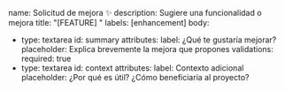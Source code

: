 
name: Solicitud de mejora ✨
description: Sugiere una funcionalidad o mejora
title: "[FEATURE] "
labels: [enhancement]
body:
  - type: textarea
    id: summary
    attributes:
      label: ¿Qué te gustaría mejorar?
      placeholder: Explica brevemente la mejora que propones
    validations:
      required: true
  - type: textarea
    id: context
    attributes:
      label: Contexto adicional
      placeholder: ¿Por qué es útil? ¿Cómo beneficiaría al proyecto?
